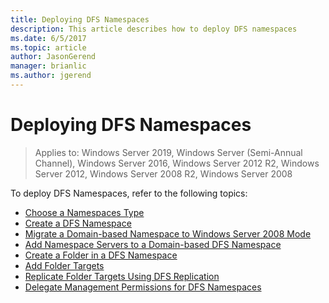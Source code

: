 ```yaml
---
title: Deploying DFS Namespaces
description: This article describes how to deploy DFS namespaces
ms.date: 6/5/2017
ms.topic: article
author: JasonGerend
manager: brianlic
ms.author: jgerend
---
```

# Deploying DFS Namespaces

> Applies to: Windows Server 2019, Windows Server (Semi-Annual Channel), Windows Server 2016, Windows Server 2012 R2, Windows Server 2012, Windows Server 2008 R2, Windows Server 2008

To deploy DFS Namespaces, refer to the following topics:

-   [Choose a Namespaces Type](choose-a-namespace-type.md)
-   [Create a DFS Namespace](create-a-dfs-namespace.md)
-   [Migrate a Domain-based Namespace to Windows Server 2008 Mode](migrate-a-domain-based-namespace-to-windows-server-2008-mode.md)
-   [Add Namespace Servers to a Domain-based DFS Namespace](add-namespace-servers-to-a-domain-based-dfs-namespace.md)
-   [Create a Folder in a DFS Namespace](create-a-folder-in-a-dfs-namespace.md)
-   [Add Folder Targets](add-folder-targets.md)
-   [Replicate Folder Targets Using DFS Replication](replicate-folder-targets-using-dfs-replication.md)
-   [Delegate Management Permissions for DFS Namespaces](delegate-management-permissions-for-dfs-namespaces.md)
